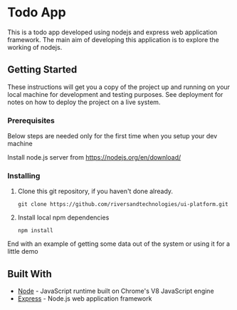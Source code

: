 # Todo App

This is a todo app developed using nodejs and express web application framework. The main aim of developing this application is to explore the working of nodejs.

## Getting Started

These instructions will get you a copy of the project up and running on your local machine for development and testing purposes. See deployment for notes on how to deploy the project on a live system.

### Prerequisites

Below steps are needed only for the first time when you setup your dev machine

Install node.js server from https://nodejs.org/en/download/


### Installing

1. Clone this git repository, if you haven't done already.

   `git clone https://github.com/riversandtechnologies/ui-platform.git`

2. Install local npm dependencies

   `npm install`

End with an example of getting some data out of the system or using it for a little demo

## Built With

* [Node](https://nodejs.org/en/) - JavaScript runtime built on Chrome's V8 JavaScript engine
* [Express](https://expressjs.com/) - Node.js web application framework

